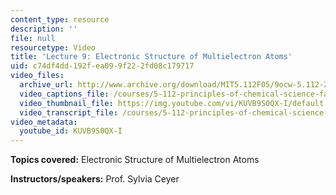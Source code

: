 ```yaml
---
content_type: resource
description: ''
file: null
resourcetype: Video
title: 'Lecture 9: Electronic Structure of Multielectron Atoms'
uid: c74df4dd-192f-ea09-9f22-2fd08c179717
video_files:
  archive_url: http://www.archive.org/download/MIT5.112F05/9ocw-5.112-28sep2005-220k.mp4
  video_captions_file: /courses/5-112-principles-of-chemical-science-fall-2005/522e7c6ef923513c8237f0205a9829f0_KUVB9S0QX-I.vtt
  video_thumbnail_file: https://img.youtube.com/vi/KUVB9S0QX-I/default.jpg
  video_transcript_file: /courses/5-112-principles-of-chemical-science-fall-2005/84c77b5139905b7b8156288d0dd31219_KUVB9S0QX-I.pdf
video_metadata:
  youtube_id: KUVB9S0QX-I
---
```


**Topics covered:** Electronic Structure of Multielectron Atoms

**Instructors/speakers:** Prof. Sylvia Ceyer